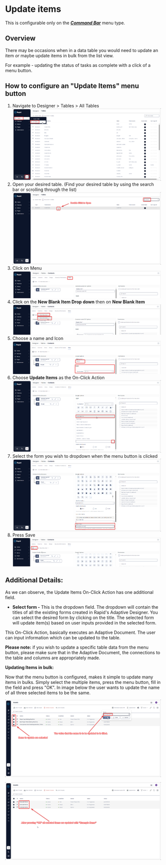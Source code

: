 # Update items

This is configurable only on the ***[Command Bar](/docs/Rapid/3-User%20Manual/Glossary/glossary.md#menu-item)*** menu type.

## Overview

There may be occasions when in a data table you would need to update an item *or* maybe update items in bulk from the list view.

For example - updating the status of tasks as complete with a click of a menu button.

## How to configure an "Update Items" menu button

1. Navigate to Designer &gt; Tables &gt; All Tables  
    ![Navigate to Tables](<../../../Navigate to Tables.png>)
2. Open your desired table. (Find your desired table by using the search bar or scrolling through the list)  
    ![Open your table](<../../../Open Table.png>)
3. Click on Menu  
    ![Open the Tables menu](<../../Navigate to Table Menus.png>)
4. Click on the **New Blank Item Drop down** then on **New Blank Item** 
    ![Create new menu item](<../Create new menu item.png>)
5. Choose a name and Icon  
    ![Set menu icon and title](<../Set menu title and icon.png>)
6. Choose **Update Items** as the On-Click Action  
    ![Select the on-click action](<Select on-click action.png>)
7. Select the form you wish to dropdown when the menu button is clicked  
    ![Select the update form](<Select update form.png>)
8. Press Save  
    ![Save the menu](<../Save the menu.png>)

## Additional Details:

As we can observe, the Update Items On-Click Action has one additional field.

- **Select form -** This is the dropdown field. The dropdown will contain the titles of all the existing forms created in Rapid's Adaptive Designer. You can select the desired form by clicking on the title. The selected form will update item(s) based on user inputs provided in the selected form.

This On-Click Action, basically executes an Adaptive Document. The user can input information which can be updated to the table.

**Please note:** if you wish to update a specific table data from the menu button, please make sure that in the Adaptive Document, the connections to the table and columns are appropriately made.

**Updating Items in bulk:**

Now that the menu button is configured, makes it simple to update many items in bulks. Simply select the multiple items, press the menu button, fill in the field and press "OK". In image below the user wants to update the name of all three selected items to be the same.

![Test the new action button in Explorer](<Test update action in Explorer.png>)

![Observe the items are created](<Observe items are updated.png>)